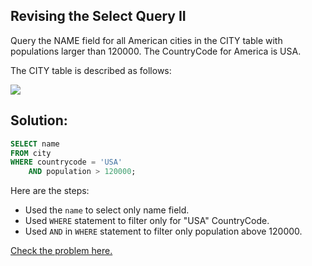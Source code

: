 ## Revising the Select Query II
Query the NAME field for all American cities in the CITY table with populations larger than 120000. The CountryCode for America is USA.

The CITY table is described as follows:

<img src="https://s3.amazonaws.com/hr-challenge-images/8137/1449729804-f21d187d0f-CITY.jpg">

## Solution:
~~~sql
SELECT name
FROM city
WHERE countrycode = 'USA'
    AND population > 120000;
~~~

Here are the steps:
- Used the <code>name</code> to select only name field.
- Used <code>WHERE</code> statement to filter only for "USA" CountryCode.
- Used <code>AND</code> in <code>WHERE</code> statement to filter only population above 120000.

[Check the problem here.](https://www.hackerrank.com/challenges/revising-the-select-query-2/problem)
